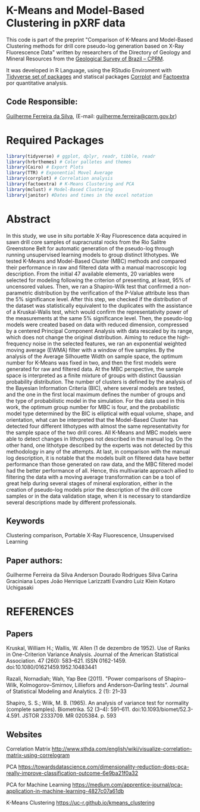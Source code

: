 # K-Means and Model-Based Clustering in pXRF data

This code is part of the preprint "Comparison of K-Means and Model-Based Clustering methods for drill core pseudo-log generation based on X-Ray Fluorescence Data" written by researchers of the Directory of Geology and Mineral Resources from the [Geological Survey of Brazil – CPRM](https://www.cprm.gov.br/en/).

It was developed in R Language, using the RStudio Enviroment with [Tidyverse set of packages](https://www.tidyverse.org/) and statiscal packages [Corrplot](https://www.rdocumentation.org/packages/corrplot/versions/0.84) and [Factoextra](https://www.rdocumentation.org/packages/factoextra/versions/1.0.3) por quantitative analysis.

## Code Responsible:
[Guilherme Ferreira da Silva](http://buscatextual.cnpq.br/buscatextual/visualizacv.do?id=K4452179T4&idiomaExibicao=2), (E-mail: guilherme.ferreira@cprm.gov.br)

# Required Packages
``` R
library(tidyverse) # ggplot, dplyr, readr, tibble, readr
library(hrbrthemes) # Color palletes and themes
library(Cairo) # Export Plots
library(TTR) # Exponential Movel Average
library(corrplot) # Correlation analysis
library(factoextra) # K-Means Clustering and PCA
library(mclust) # Model-Based Clustering
library(janitor) #Dates and times in the excel notation
```
# Abstract

In this study, we use in situ portable X-Ray Fluorescence data acquired in sawn drill core samples of supracrustal rocks from the Rio Salitre Greenstone Belt for automatic generation of the pseudo-log through running unsupervised learning models to group distinct lithotypes. We tested K-Means and Model-Based Cluster (MBC) methods and compared their performance in raw and filtered data with a manual macroscopic log description. From the initial 47 available elements, 20 variables were selected for modeling following the criterion of presenting, at least, 95% of uncensored values. Then, we ran a Shapiro-Wilk test that confirmed a non-parametric distribution by the verification of the P-Value attribute less than the 5% significance level. After this step, we checked if the distribution of the dataset was statistically equivalent to the duplicates with the assistance of a Kruskal-Walis test, which would confirm the representativity power of the measurements at the same 5% significance level. Then, the pseudo-log models were created based on data with reduced dimension, compressed by a centered Principal Component Analysis with data rescaled by its range, which does not change the original distribution. Aiming to reduce the high-frequency noise in the selected features, we ran an exponential weighted moving average (EWMA) filter with a window of five samples. By the analysis of the Average Silhouette Width on sample space, the optimum number for K-Means was fixed in two, and then the first models were generated for raw and filtered data. At the MBC perspective, the sample space is interpreted as a finite mixture of groups with distinct Gaussian probability distribution. The number of clusters is defined by the analysis of the Bayesian Information Criteria (BIC), where several models are tested, and the one in the first local maximum defines the number of groups and the type of probabilistic model in the simulation. For the data used in this work, the optimum group number for MBC is four, and the probabilistic model type determined by the BIC is elliptical with equal volume, shape, and orientation, what can be interpreted that the Model-Based Cluster has detected four different lithotypes with almost the same representativity for the sample space of the two drill cores. All K-Means and MBC models were able to detect changes in lithotypes not described in the manual log. On the other hand, one lithotype described by the experts was not detected by this methodology in any of the attempts. At last, in comparison with the manual log description, it is notable that the models built on filtered data have better performance than those generated on raw data, and the MBC filtered model had the better performance of all. Hence, this multivariate approach allied to filtering the data with a moving average transformation can be a tool of great help during several stages of mineral exploration, either in the creation of pseudo-log models prior the description of the drill core samples or in the data validation stage, when it is necessary to standardize several descriptions made by different professionals.

## Keywords
Clustering comparison, Portable X-Ray Fluorescence, Unsupervised Learning

## Paper authors:
Guilherme Ferreira da Silva
Anderson Dourado Rodrigues Silva
Carina Graciniana Lopes
João Henrique Larizzatti
Evandro Luiz Klein
Kotaro Uchigasaki

# REFERENCES
## Papers
Kruskal, William H.; Wallis, W. Allen (1 de dezembro de 1952). Use of Ranks in One-Criterion Variance Analysis. Journal of the American Statistical Association. 47 (260): 583–621. ISSN 0162-1459. doi:10.1080/01621459.1952.10483441

Razali, Nornadiah; Wah, Yap Bee (2011). "Power comparisons of Shapiro–Wilk, Kolmogorov–Smirnov, Lilliefors and Anderson–Darling tests". Journal of Statistical Modeling and Analytics. 2 (1): 21–33

Shapiro, S. S.; Wilk, M. B. (1965). An analysis of variance test for normality (complete samples). Biometrika. 52 (3–4): 591–611. doi:10.1093/biomet/52.3-4.591. JSTOR 2333709. MR 0205384. p. 593

## Websites
Correlation Matrix
http://www.sthda.com/english/wiki/visualize-correlation-matrix-using-correlogram

PCA
https://towardsdatascience.com/dimensionality-reduction-does-pca-really-improve-classification-outcome-6e9ba21f0a32

PCA for Machine Learning
https://medium.com/apprentice-journal/pca-application-in-machine-learning-4827c07a61db

K-Means Clustering
https://uc-r.github.io/kmeans_clustering
